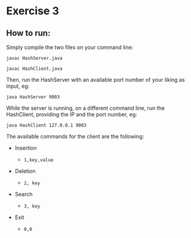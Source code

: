 # Exercise 3
## How to run:
Simply compile the two files on your command line:

    javac HashServer.java

    javac HashClient.java

Then, run the HashServer with an available port number of your liking as input,
eg:

    java HashServer 9003

While the server is running, on a different command line, run the HashClient, providing the IP and the port number,
eg:

    java HashClient 127.0.0.1 9003

The available commands for the client are the following:

* Insertion
  *     1,key,value
*  Deletion
    *     2, key 
* Search
    *     3, key
* Exit
    *     0,0 
